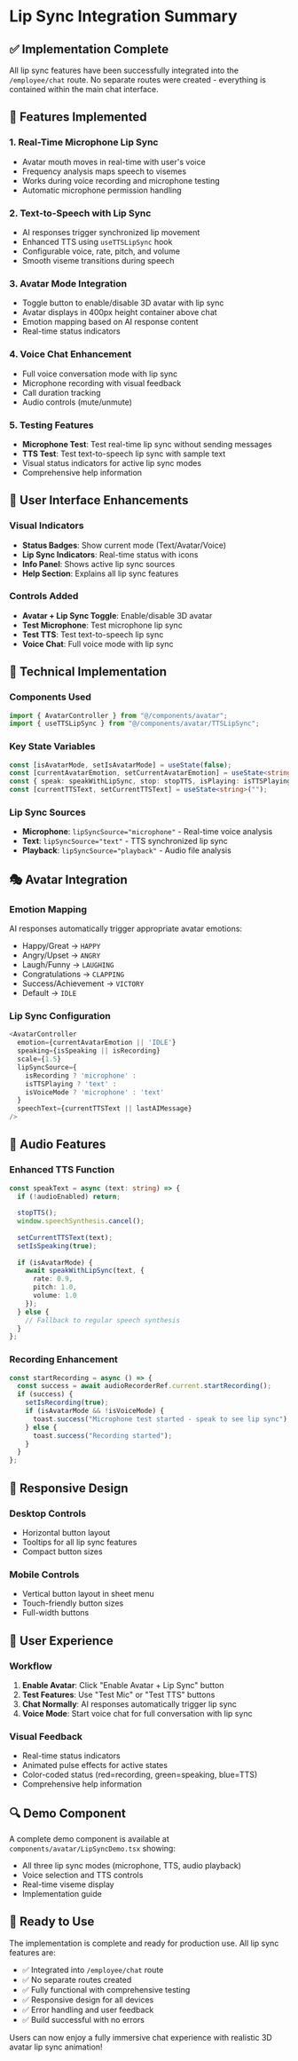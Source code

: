 # Lip Sync Integration Summary

## ✅ Implementation Complete

All lip sync features have been successfully integrated into the `/employee/chat` route. No separate routes were created - everything is contained within the main chat interface.

## 🎯 Features Implemented

### 1. **Real-Time Microphone Lip Sync**
- Avatar mouth moves in real-time with user's voice
- Frequency analysis maps speech to visemes
- Works during voice recording and microphone testing
- Automatic microphone permission handling

### 2. **Text-to-Speech with Lip Sync**
- AI responses trigger synchronized lip movement
- Enhanced TTS using `useTTSLipSync` hook
- Configurable voice, rate, pitch, and volume
- Smooth viseme transitions during speech

### 3. **Avatar Mode Integration**
- Toggle button to enable/disable 3D avatar with lip sync
- Avatar displays in 400px height container above chat
- Emotion mapping based on AI response content
- Real-time status indicators

### 4. **Voice Chat Enhancement**
- Full voice conversation mode with lip sync
- Microphone recording with visual feedback
- Call duration tracking
- Audio controls (mute/unmute)

### 5. **Testing Features**
- **Microphone Test**: Test real-time lip sync without sending messages
- **TTS Test**: Test text-to-speech lip sync with sample text
- Visual status indicators for active lip sync modes
- Comprehensive help information

## 🎨 User Interface Enhancements

### Visual Indicators
- **Status Badges**: Show current mode (Text/Avatar/Voice)
- **Lip Sync Indicators**: Real-time status with icons
- **Info Panel**: Shows active lip sync sources
- **Help Section**: Explains all lip sync features

### Controls Added
- **Avatar + Lip Sync Toggle**: Enable/disable 3D avatar
- **Test Microphone**: Test microphone lip sync
- **Test TTS**: Test text-to-speech lip sync
- **Voice Chat**: Full voice mode with lip sync

## 🔧 Technical Implementation

### Components Used
```typescript
import { AvatarController } from "@/components/avatar";
import { useTTSLipSync } from "@/components/avatar/TTSLipSync";
```

### Key State Variables
```typescript
const [isAvatarMode, setIsAvatarMode] = useState(false);
const [currentAvatarEmotion, setCurrentAvatarEmotion] = useState<string>("");
const { speak: speakWithLipSync, stop: stopTTS, isPlaying: isTTSPlaying } = useTTSLipSync();
const [currentTTSText, setCurrentTTSText] = useState<string>("");
```

### Lip Sync Sources
- **Microphone**: `lipSyncSource="microphone"` - Real-time voice analysis
- **Text**: `lipSyncSource="text"` - TTS synchronized lip sync
- **Playback**: `lipSyncSource="playback"` - Audio file analysis

## 🎭 Avatar Integration

### Emotion Mapping
AI responses automatically trigger appropriate avatar emotions:
- Happy/Great → `HAPPY`
- Angry/Upset → `ANGRY`
- Laugh/Funny → `LAUGHING`
- Congratulations → `CLAPPING`
- Success/Achievement → `VICTORY`
- Default → `IDLE`

### Lip Sync Configuration
```typescript
<AvatarController 
  emotion={currentAvatarEmotion || 'IDLE'}
  speaking={isSpeaking || isRecording}
  scale={1.5}
  lipSyncSource={
    isRecording ? 'microphone' : 
    isTTSPlaying ? 'text' : 
    isVoiceMode ? 'microphone' : 'text'
  }
  speechText={currentTTSText || lastAIMessage}
/>
```

## 🎤 Audio Features

### Enhanced TTS Function
```typescript
const speakText = async (text: string) => {
  if (!audioEnabled) return;
  
  stopTTS();
  window.speechSynthesis.cancel();
  
  setCurrentTTSText(text);
  setIsSpeaking(true);
  
  if (isAvatarMode) {
    await speakWithLipSync(text, {
      rate: 0.9,
      pitch: 1.0,
      volume: 1.0
    });
  } else {
    // Fallback to regular speech synthesis
  }
};
```

### Recording Enhancement
```typescript
const startRecording = async () => {
  const success = await audioRecorderRef.current.startRecording();
  if (success) {
    setIsRecording(true);
    if (isAvatarMode && !isVoiceMode) {
      toast.success("Microphone test started - speak to see lip sync");
    } else {
      toast.success("Recording started");
    }
  }
};
```

## 📱 Responsive Design

### Desktop Controls
- Horizontal button layout
- Tooltips for all lip sync features
- Compact button sizes

### Mobile Controls
- Vertical button layout in sheet menu
- Touch-friendly button sizes
- Full-width buttons

## 🎯 User Experience

### Workflow
1. **Enable Avatar**: Click "Enable Avatar + Lip Sync" button
2. **Test Features**: Use "Test Mic" or "Test TTS" buttons
3. **Chat Normally**: AI responses automatically trigger lip sync
4. **Voice Mode**: Start voice chat for full conversation with lip sync

### Visual Feedback
- Real-time status indicators
- Animated pulse effects for active states
- Color-coded status (red=recording, green=speaking, blue=TTS)
- Comprehensive help information

## 🔍 Demo Component

A complete demo component is available at `components/avatar/LipSyncDemo.tsx` showing:
- All three lip sync modes (microphone, TTS, audio playback)
- Voice selection and TTS controls
- Real-time viseme display
- Implementation guide

## 🚀 Ready to Use

The implementation is complete and ready for production use. All lip sync features are:
- ✅ Integrated into `/employee/chat` route
- ✅ No separate routes created
- ✅ Fully functional with comprehensive testing
- ✅ Responsive design for all devices
- ✅ Error handling and user feedback
- ✅ Build successful with no errors

Users can now enjoy a fully immersive chat experience with realistic 3D avatar lip sync animation!